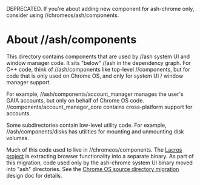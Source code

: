 DEPRECATED. If you're about adding new component for ash-chrome only,
consider using //chromeos/ash/components.

# About //ash/components

This directory contains components that are used by //ash system UI and window
manager code. It sits "below" //ash in the dependency graph. For C++ code,
think of //ash/components like top-level //components, but for code that is
only used on Chrome OS, and only for system UI / window manager support.

For example, //ash/components/account_manager manages the user's GAIA accounts,
but only on behalf of Chrome OS code. //components/account_manager_core contains
cross-platform support for accounts.

Some subdirectories contain low-level utility code. For example,
//ash/components/disks has utilities for mounting and unmounting disk volumes.

Much of this code used to live in //chromeos/components. The
[Lacros project](/docs/lacros.md) is extracting browser functionality into a
separate binary. As part of this migration, code used only by the ash-chrome
system UI binary moved into "ash" directories. See the
[Chrome OS source directory migration](https://docs.google.com/document/d/1g-98HpzA8XcoGBWUv1gQNr4rbnD5yfvbtYZyPDDbkaE/edit)
design doc for details.
